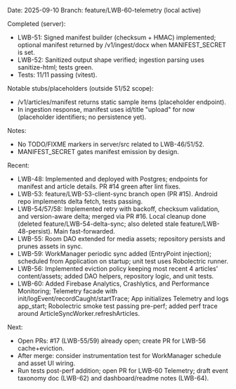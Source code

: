 Date: 2025-09-10
Branch: feature/LWB-60-telemetry (local active)

Completed (server):
- LWB-51: Signed manifest builder (checksum + HMAC) implemented; optional manifest returned by /v1/ingest/docx when MANIFEST_SECRET is set.
- LWB-52: Sanitized output shape verified; ingestion parsing uses sanitize-html; tests green.
- Tests: 11/11 passing (vitest).

Notable stubs/placeholders (outside 51/52 scope):
- /v1/articles/manifest returns static sample items (placeholder endpoint).
- In ingestion response, manifest uses id/title "upload" for now (placeholder identifiers; no persistence yet).

Notes:
- No TODO/FIXME markers in server/src related to LWB-46/51/52.
- MANIFEST_SECRET gates manifest emission by design.

Recent:
- LWB-48: Implemented and deployed with Postgres; endpoints for manifest and article details. PR #14 green after lint fixes.
- LWB-53: feature/LWB-53-client-sync branch open (PR #15). Android repo implements delta fetch, tests passing.
- LWB-54/57/58: Implemented retry with backoff, checksum validation, and version-aware delta; merged via PR #16. Local cleanup done (deleted feature/LWB-54-delta-sync; also deleted stale feature/LWB-48-persist). Main fast-forwarded.
- LWB-55: Room DAO extended for media assets; repository persists and prunes assets in sync.
- LWB-59: WorkManager periodic sync added (EntryPoint injection); scheduled from Application on startup; unit test uses Robolectric runner.
- LWB-56: Implemented eviction policy keeping most recent 4 articles’ content/assets; added DAO helpers, repository logic, and unit tests.
 - LWB-60: Added Firebase Analytics, Crashlytics, and Performance Monitoring; Telemetry facade with init/logEvent/recordCaught/startTrace; App initializes Telemetry and logs app_start; Robolectric smoke test passing pre-perf; added perf trace around ArticleSyncWorker.refreshArticles.

Next:
- Open PRs: #17 (LWB-55/59) already open; create PR for LWB-56 cache+eviction.
- After merge: consider instrumentation test for WorkManager schedule and asset UI wiring.
 - Run tests post-perf addition; open PR for LWB-60 Telemetry; draft event taxonomy doc (LWB-62) and dashboard/readme notes (LWB-64).
